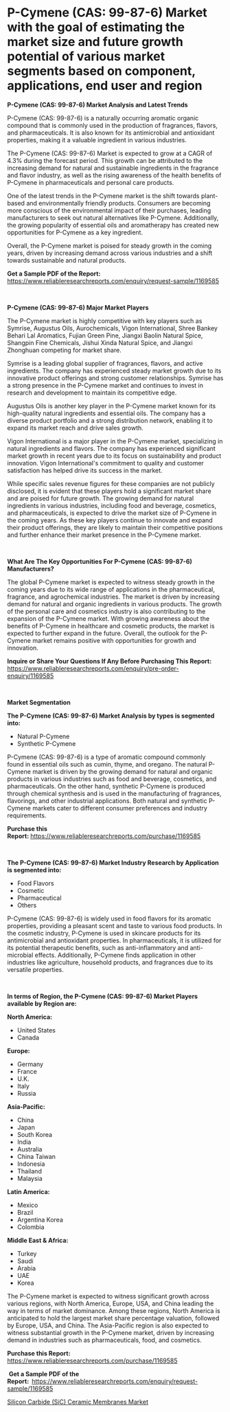 <p><h1>P-Cymene (CAS: 99-87-6) Market with the goal of estimating the market size and future growth potential of various market segments based on component, applications, end user and region</h1></p><p><strong>P-Cymene (CAS: 99-87-6) Market Analysis and Latest Trends</strong></p>
<p><p>P-Cymene (CAS: 99-87-6) is a naturally occurring aromatic organic compound that is commonly used in the production of fragrances, flavors, and pharmaceuticals. It is also known for its antimicrobial and antioxidant properties, making it a valuable ingredient in various industries.</p><p>The P-Cymene (CAS: 99-87-6) Market is expected to grow at a CAGR of 4.3% during the forecast period. This growth can be attributed to the increasing demand for natural and sustainable ingredients in the fragrance and flavor industry, as well as the rising awareness of the health benefits of P-Cymene in pharmaceuticals and personal care products.</p><p>One of the latest trends in the P-Cymene market is the shift towards plant-based and environmentally friendly products. Consumers are becoming more conscious of the environmental impact of their purchases, leading manufacturers to seek out natural alternatives like P-Cymene. Additionally, the growing popularity of essential oils and aromatherapy has created new opportunities for P-Cymene as a key ingredient.</p><p>Overall, the P-Cymene market is poised for steady growth in the coming years, driven by increasing demand across various industries and a shift towards sustainable and natural products.</p></p>
<p><strong>Get a Sample PDF of the Report:&nbsp;</strong> <a href="https://www.reliableresearchreports.com/enquiry/request-sample/1169585">https://www.reliableresearchreports.com/enquiry/request-sample/1169585</a></p>
<p>&nbsp;</p>
<p><strong>P-Cymene (CAS: 99-87-6) Major Market Players</strong></p>
<p><p>The P-Cymene market is highly competitive with key players such as Symrise, Augustus Oils, Aurochemicals, Vigon International, Shree Bankey Behari Lal Aromatics, Fujian Green Pine, Jiangxi Baolin Natural Spice, Shangpin Fine Chemicals, Jishui Xinda Natural Spice, and Jiangxi Zhonghuan competing for market share.</p><p>Symrise is a leading global supplier of fragrances, flavors, and active ingredients. The company has experienced steady market growth due to its innovative product offerings and strong customer relationships. Symrise has a strong presence in the P-Cymene market and continues to invest in research and development to maintain its competitive edge.</p><p>Augustus Oils is another key player in the P-Cymene market known for its high-quality natural ingredients and essential oils. The company has a diverse product portfolio and a strong distribution network, enabling it to expand its market reach and drive sales growth.</p><p>Vigon International is a major player in the P-Cymene market, specializing in natural ingredients and flavors. The company has experienced significant market growth in recent years due to its focus on sustainability and product innovation. Vigon International's commitment to quality and customer satisfaction has helped drive its success in the market.</p><p>While specific sales revenue figures for these companies are not publicly disclosed, it is evident that these players hold a significant market share and are poised for future growth. The growing demand for natural ingredients in various industries, including food and beverage, cosmetics, and pharmaceuticals, is expected to drive the market size of P-Cymene in the coming years. As these key players continue to innovate and expand their product offerings, they are likely to maintain their competitive positions and further enhance their market presence in the P-Cymene market.</p></p>
<p>&nbsp;</p>
<p><strong>What Are The Key Opportunities For P-Cymene (CAS: 99-87-6) Manufacturers?</strong></p>
<p><p>The global P-Cymene market is expected to witness steady growth in the coming years due to its wide range of applications in the pharmaceutical, fragrance, and agrochemical industries. The market is driven by increasing demand for natural and organic ingredients in various products. The growth of the personal care and cosmetics industry is also contributing to the expansion of the P-Cymene market. With growing awareness about the benefits of P-Cymene in healthcare and cosmetic products, the market is expected to further expand in the future. Overall, the outlook for the P-Cymene market remains positive with opportunities for growth and innovation.</p></p>
<p><strong>Inquire or Share Your Questions If Any Before Purchasing This Report:</strong> <a href="https://www.reliableresearchreports.com/enquiry/pre-order-enquiry/1169585">https://www.reliableresearchreports.com/enquiry/pre-order-enquiry/1169585</a></p>
<p>&nbsp;</p>
<p><strong>Market Segmentation</strong></p>
<p><strong>The P-Cymene (CAS: 99-87-6) Market Analysis by types is segmented into:</strong></p>
<p><ul><li>Natural P-Cymene</li><li>Synthetic P-Cymene</li></ul></p>
<p><p>P-Cymene (CAS: 99-87-6) is a type of aromatic compound commonly found in essential oils such as cumin, thyme, and oregano. The natural P-Cymene market is driven by the growing demand for natural and organic products in various industries such as food and beverage, cosmetics, and pharmaceuticals. On the other hand, synthetic P-Cymene is produced through chemical synthesis and is used in the manufacturing of fragrances, flavorings, and other industrial applications. Both natural and synthetic P-Cymene markets cater to different consumer preferences and industry requirements.</p></p>
<p><strong>Purchase this Report:&nbsp;</strong><a href="https://www.reliableresearchreports.com/purchase/1169585">https://www.reliableresearchreports.com/purchase/1169585</a></p>
<p>&nbsp;</p>
<p><strong>The P-Cymene (CAS: 99-87-6) Market Industry Research by Application is segmented into:</strong></p>
<p><ul><li>Food Flavors</li><li>Cosmetic</li><li>Pharmaceutical</li><li>Others</li></ul></p>
<p><p>P-Cymene (CAS: 99-87-6) is widely used in food flavors for its aromatic properties, providing a pleasant scent and taste to various food products. In the cosmetic industry, P-Cymene is used in skincare products for its antimicrobial and antioxidant properties. In pharmaceuticals, it is utilized for its potential therapeutic benefits, such as anti-inflammatory and anti-microbial effects. Additionally, P-Cymene finds application in other industries like agriculture, household products, and fragrances due to its versatile properties.</p></p>
<p>&nbsp;</p>
<p><strong>In terms of Region, the P-Cymene (CAS: 99-87-6) Market Players available by Region are:</strong></p>
<p>
    <p> <strong> North America: </strong>
        <ul>
            <li>United States</li>
            <li>Canada</li>
        </ul>
        </p> 
    <p> <strong> Europe: </strong>
        <ul>
            <li>Germany</li>
            <li>France</li>
            <li>U.K.</li>
            <li>Italy</li>
            <li>Russia</li>
        </ul>
        </p> 
    <p> <strong> Asia-Pacific: </strong>
        <ul>
            <li>China</li>
            <li>Japan</li>
            <li>South Korea</li>
            <li>India</li>
            <li>Australia</li>
            <li>China Taiwan</li>
            <li>Indonesia</li>
            <li>Thailand</li>
            <li>Malaysia</li>
        </ul>
        </p> 
    <p> <strong> Latin America: </strong>
        <ul>
            <li>Mexico</li>
            <li>Brazil</li>
            <li>Argentina Korea</li>
            <li>Colombia</li>
        </ul>
        </p> 
    <p> <strong> Middle East & Africa: </strong>
        <ul>
            <li>Turkey</li>
            <li>Saudi</li>
            <li>Arabia</li>
            <li>UAE</li>
            <li>Korea</li>
        </ul>
    </p>
    </p>
<p><p>The P-Cymene market is expected to witness significant growth across various regions, with North America, Europe, USA, and China leading the way in terms of market dominance. Among these regions, North America is anticipated to hold the largest market share percentage valuation, followed by Europe, USA, and China. The Asia-Pacific region is also expected to witness substantial growth in the P-Cymene market, driven by increasing demand in industries such as pharmaceuticals, food, and cosmetics.</p></p>
<p><strong>Purchase this Report: </strong><a href="https://www.reliableresearchreports.com/purchase/1169585">https://www.reliableresearchreports.com/purchase/1169585</a></p>
<p>&nbsp;<strong>Get a Sample PDF of the Report:&nbsp;&nbsp;</strong><a href="https://www.reliableresearchreports.com/enquiry/request-sample/1169585">https://www.reliableresearchreports.com/enquiry/request-sample/1169585</a></p>
<p><strong></strong></p>
<p><p><a href="https://github.com/moyahfrancoestellec51j635wcx/Market-Research-Report-List-1/blob/main/silicon-carbide-sic-ceramic-membranes-market.md">Silicon Carbide (SiC) Ceramic Membranes Market</a></p></p>
